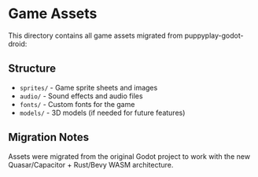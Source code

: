 # Game Assets

This directory contains all game assets migrated from puppyplay-godot-droid:

## Structure
- `sprites/` - Game sprite sheets and images
- `audio/` - Sound effects and audio files  
- `fonts/` - Custom fonts for the game
- `models/` - 3D models (if needed for future features)

## Migration Notes
Assets were migrated from the original Godot project to work with the new Quasar/Capacitor + Rust/Bevy WASM architecture.
